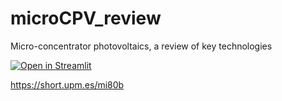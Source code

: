 # microCPV_review
Micro-concentrator photovoltaics, a review of key technologies

[![Open in Streamlit](https://static.streamlit.io/badges/streamlit_badge_black_white.svg)](https://share.streamlit.io/isi-ies-group/microcpv_review/main/show_table.py)

https://short.upm.es/mi80b

